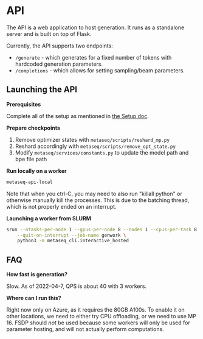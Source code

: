 # API

The API is a web application to host generation. It runs as a standalone server
and is built on top of Flask.

Currently, the API supports two endpoints:
- `/generate` - which generates for a fixed number of tokens with hardcoded
  generation parameters.
- `/completions` - which allows for setting sampling/beam parameters.

## Launching the API

**Prerequisites**

Complete all of the setup as mentioned in [the Setup doc](setup.md).

**Prepare checkpoints**
1) Remove optimizer states with ```metaseq/scripts/reshard_mp.py```
2) Reshard accordingly with ```metaseq/scripts/remove_opt_state.py```
3) Modify ```metaseq/services/constants.py``` to update the model path and bpe file path

**Run locally on a worker**

```bash
metaseq-api-local
```

Note that when you ctrl-C, you may need to also run "killall python" or otherwise
manually kill the processes. This is due to the batching thread, which is not
properly ended on an interrupt.

**Launching a worker from SLURM**

```bash
srun --ntasks-per-node 1 --gpus-per-node 8 --nodes 1 --cpus-per-task 8 --mem 400gb \
    --quit-on-interrupt --job-name genwork \
    python3 -m metaseq_cli.interactive_hosted
```

## FAQ

**How fast is generation?**

Slow. As of 2022-04-7, QPS is about 40 with 3 workers.

**Where can I run this?**

Right now only on Azure, as it requires the 80GB A100s. To enable it on other
locations, we need to either try CPU offloading, or we need to use MP 16. FSDP
should *not* be used because some workers will only be used for parameter
hosting, and will not actually perform computations.
